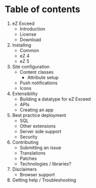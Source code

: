 Table of contents
=================

1. eZ Exceed
    - Introduction
    - License
    - Download
2. Installing
    - Common
    - eZ 4
    - eZ 5
3. Site configuration
    - Content classes
        - Attribute setup
    - Push notifications
    - Icons
4. Extensibility
    - Building a datatype for eZ Exceed
    - APIs
    - Creating an app
5. Best practice deployment
    - SQL
    - Other extensions
    - Server side support
    - Security
6. Contributing
    - Submitting an issue
    - Translations
    - Patches
    - Technologies / libraries?
7. Disclaimers
    - Browser support
8. Getting help / Troubleshooting

